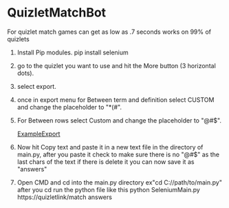 # QuizletMatchBot
 For quizlet match games can get as low as .7 seconds works on 99% of quizlets
 
1. Install Pip modules.
    pip install selenium
    
2. go to the quizlet you want to use and hit the More button (3 horizontal dots).
 
3. select export.
 
4. once in export menu for Between term and definition select CUSTOM and change the placeholder to "*(#".
 
5. For Between rows select Custom and change the placeholder to "@#$".

    [ExampleExport](https://raw.githubusercontent.com/allepicondor/QuizletMatchBot/main/images/Export.PNG)
    
6. Now hit Copy text and paste it in a new text file in the directory of main.py, after you paste it check to make sure there is no "@#$" as the last chars of the text if there is delete it you can now save it as "answers"
 
7. Open CMD and cd into the main.py directory ex"cd C://path/to/main.py" after you cd run the python file like this
     python SeleniumMain.py https://quizletlink/match answers

